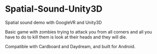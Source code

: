 # Spatial-Sound-Unity3D
Spatial sound demo with GoogleVR and Unity3D

Basic game with zombies trying to attack you from all corners and all you have to do to kill them is look at their heads and they will die.

Compatible with Cardboard and Daydream, and built for Android.
